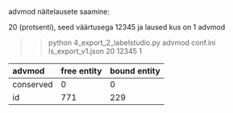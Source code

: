 

advmod näitelausete saamine:

20 (protsenti), seed väärtusega 12345 ja laused kus on 1 advmod

>> python 4_export_2_labelstudio.py advmod conf.ini ls_export_v1.json 20 12345 1

| advmod| free entity | bound entity |
|:-------|:---|:---|
| conserved              | 0                   | 0   |
| id             | 771  | 229       |

